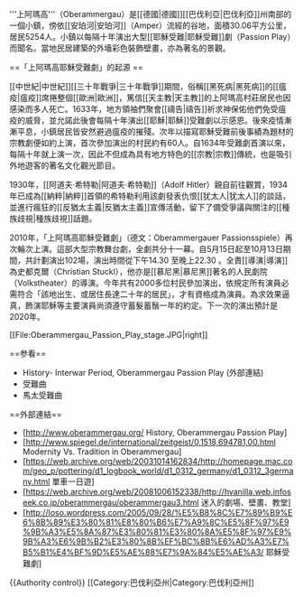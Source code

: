 '''上阿瑪高'''（Oberammergau）是[[德國|德國]][[巴伐利亞|巴伐利亞]]州南部的一個小鎮，傍依[[安珀河|安珀河]]（Amper）流經的谷地，面積30.06平方公里，居民5254人。小鎮以每隔十年演出大型[[耶穌受難|耶穌受難]]劇（Passion Play）而聞名。當地民居建築的外墻彩色裝飾壁畫，亦為著名的景觀。

==「上阿瑪高耶穌受難劇」的起源 ==

[[中世紀|中世紀]][[三十年戰爭|三十年戰爭]]期間，俗稱[[黑死病|黑死病]]的[[瘟疫|瘟疫]]席捲整個[[歐洲|歐洲]]，篤信[[天主教|天主教]]的上阿瑪高村莊居民也因感染而多人死亡。1633年，地方領袖們聚會[[禱告|禱告]]祈求神保佑他們免受瘟疫的威脅，並允諾此後會每隔十年演出[[耶穌|耶穌]]受難劇以示感恩。後來疫情漸漸平息，小鎮居民皆安然避過瘟疫的摧殘。次年以描寫耶穌受難前後事績為題材的宗教劇便如約上演，首次參加演出的村民約有60人。自1634年受難劇首演以來，每隔十年就上演一次，因此不但成為具有地方特色的[[宗教|宗教]]傳統，也是吸引外地遊客的著名文化觀光節目。

1930年，[[阿道夫·希特勒|阿道夫·希特勒]]（Adolf Hitler）親自前往觀賞，1934年已成為[[納粹|納粹]]首領的希特勒利用該劇發表仇恨[[犹太人|犹太人]]的談話，並進行瘋狂的[[反猶太主義|反猶太主義]]宣傳活動，留下了備受爭議與關注的[[種族歧視|種族歧視]]話題。

2010年，「上阿瑪高耶穌受難劇」（德文：Oberammergauer Passionsspiele）再次輪次上演。這部大型宗教舞台劇，全劇共分十一幕。自5月15日起至10月13日期間，共計劃演出102場，演出時間從下午14.30 至晚上22.30 。全責[[導演|導演]]為史都克爾（Christian Stuckl），他亦是[[慕尼黑|慕尼黑]]著名的人民劇院（Volkstheater）的導演。今年共有2000多位村民參加演出，依規定所有演員必需符合「該地出生、或居住長達二十年的居民」，才有資格成為演員。為求效果逼真，飾演耶穌等主要演員尚須遵守蓄髮蓄鬚一年的約定。下一次的演出預計是2020年。 

[[File:Oberammergau_Passion_Play_stage.JPG|right]]

==参看==
* History- Interwar Period, Oberammergau Passion Play  (外部連結)
* 受難曲
* 馬太受難曲

==外部連結==
* [http://www.oberammergau.org/ History, Oberammergau Passion Play]
* [http://www.spiegel.de/international/zeitgeist/0,1518,694781,00.html Modernity Vs. Tradition in Oberammergau]
* [https://web.archive.org/web/20031014162834/http://homepage.mac.com/geo_p/pottering/d1_logbook_world/d1_0312_germany/d1_0312_3germany.html 單車一日遊]
* [https://web.archive.org/web/20081006152338/http://hvanilla.web.infoseek.co.jp/oberammergau/oberammergau3.html 迷入的劇場、壁畫、教堂]
* [http://loso.wordpress.com/2005/09/28/%E5%B8%8C%E7%89%B9%E6%8B%89%E3%80%81%E8%80%B6%E7%A9%8C%E5%8F%97%E9%9B%A3%E5%8A%87%E3%80%81%E3%80%8A%E5%8F%97%E9%9B%A3%E6%9B%B2%E3%80%8B%EF%BC%8B%E6%AD%A3%E7%B5%B1%E4%BF%9D%E5%AE%88%E7%9A%84%E5%AE%A3/ 耶穌受難劇]

{{Authority control}}
[[Category:巴伐利亞州|Category:巴伐利亞州]]